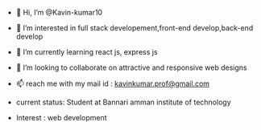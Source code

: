 - 👋 Hi, I’m @Kavin-kumar10
- 👀 I’m interested in full stack developement,front-end develop,back-end develop
- 🌱 I’m currently learning react js, express js
- 💞️ I’m looking to collaborate on attractive and responsive web designs
- 📫 reach me with my mail id : kavinkumar.prof@gmail.com





- current status: Student at Bannari amman institute of technology
- Interest : web development 
